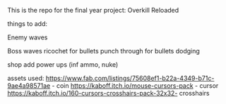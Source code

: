 This is the repo for the final year project: Overkill Reloaded

things to add:





Enemy waves

Boss waves
ricochet for bullets
punch through for bullets
dodging 

shop
add power ups (inf ammo, nuke)

assets used: 
https://www.fab.com/listings/75608ef1-b22a-4349-b71c-9ae4a98571ae - coin 
https://kaboff.itch.io/mouse-cursors-pack - cursor 
https://kaboff.itch.io/160-cursors-crosshairs-pack-32x32- crosshairs

